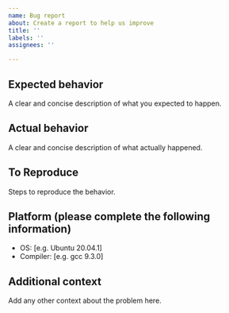 ```yaml
---
name: Bug report
about: Create a report to help us improve
title: ''
labels: ''
assignees: ''

---
```


## Expected behavior
A clear and concise description of what you expected to happen.

## Actual behavior
A clear and concise description of what actually happened.

## To Reproduce
Steps to reproduce the behavior.

## Platform (please complete the following information)
- OS: [e.g. Ubuntu 20.04.1]
- Compiler: [e.g. gcc 9.3.0]

## Additional context
Add any other context about the problem here.
